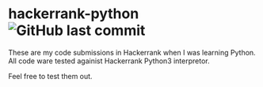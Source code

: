 # hackerrank-python ![GitHub last commit](https://img.shields.io/github/last-commit/shaspen/my-devnet)

These are my code submissions in Hackerrank when I was learning Python.
All code ware tested againist Hackerrank Python3 interpretor.

Feel free to test them out.
